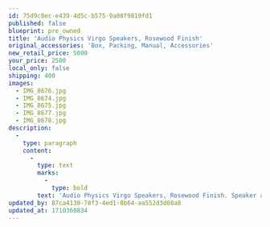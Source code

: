 ```yaml
---
id: 75d9c8ec-e439-4d5c-b575-9a08f9819fd1
published: false
blueprint: pre_owned
title: 'Audio Physics Virgo Speakers, Rosewood Finish'
original_accessories: 'Box, Packing, Manual, Accessories'
new_retail_price: 5000
your_price: 2500
local_only: false
shipping: 400
images:
  - IMG_8676.jpg
  - IMG_8674.jpg
  - IMG_8675.jpg
  - IMG_8677.jpg
  - IMG_8678.jpg
description:
  -
    type: paragraph
    content:
      -
        type: text
        marks:
          -
            type: bold
        text: 'Audio Physics Virgo Speakers, Rosewood Finish. Speaker are in immaculate condition with original box, packing and accessories. Speakers sold as new for $5,000.00. Superb sound from a slim profile. '
updated_by: 87ca4130-78f3-4ed1-8b64-aa552d3d08a8
updated_at: 1710360834
---
```

